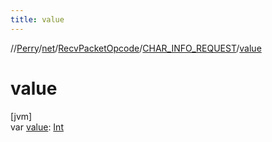 ```yaml
---
title: value
---
```

//[Perry](../../../../index.html)/[net](../../index.html)/[RecvPacketOpcode](../index.html)/[CHAR_INFO_REQUEST](index.html)/[value](value.html)



# value



[jvm]\
var [value](value.html): [Int](https://kotlinlang.org/api/latest/jvm/stdlib/kotlin/-int/index.html)




